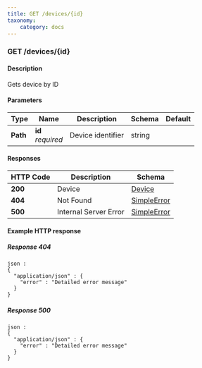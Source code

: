 ```yaml
---
title: GET /devices/{id}
taxonomy:
    category: docs
---
```


<a name="devices-id-get"></a>
### GET /devices/{id}

#### Description
Gets device by ID


#### Parameters

|Type|Name|Description|Schema|Default|
|---|---|---|---|---|
|**Path**|**id**  <br>*required*|Device identifier|string||


#### Responses

|HTTP Code|Description|Schema|
|---|---|---|
|**200**|Device|[Device](#device)|
|**404**|Not Found|[SimpleError](#simpleerror)|
|**500**|Internal Server Error|[SimpleError](#simpleerror)|


#### Example HTTP response

##### Response 404
```
json :
{
  "application/json" : {
    "error" : "Detailed error message"
  }
}
```


##### Response 500
```
json :
{
  "application/json" : {
    "error" : "Detailed error message"
  }
}
```
